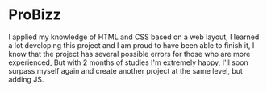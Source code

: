 # ProBizz
I applied my knowledge of HTML and CSS based on a web layout, I learned a lot developing this project and I am proud to have been able to finish it, I know that the project has several possible errors for those who are more experienced, But with 2 months of studies I'm extremely happy, I'll soon surpass myself again and create another project at the same level, but adding JS.
